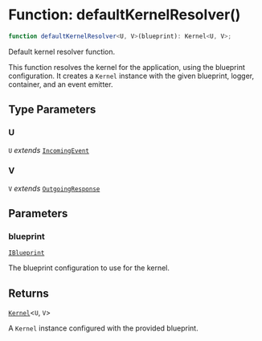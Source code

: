 # Function: defaultKernelResolver()

```ts
function defaultKernelResolver<U, V>(blueprint): Kernel<U, V>;
```

Default kernel resolver function.

This function resolves the kernel for the application, using the blueprint configuration.
It creates a `Kernel` instance with the given blueprint, logger, container, and an event emitter.

## Type Parameters

### U

`U` *extends* [`IncomingEvent`](../../events/IncomingEvent/classes/IncomingEvent.md)

### V

`V` *extends* [`OutgoingResponse`](../../events/OutgoingResponse/classes/OutgoingResponse.md)

## Parameters

### blueprint

[`IBlueprint`](../../declarations/type-aliases/IBlueprint.md)

The blueprint configuration to use for the kernel.

## Returns

[`Kernel`](../../Kernel/classes/Kernel.md)\<`U`, `V`\>

A `Kernel` instance configured with the provided blueprint.
